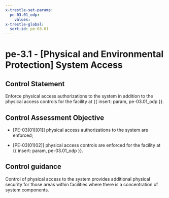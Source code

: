 ```yaml
---
x-trestle-set-params:
  pe-03.01_odp:
    values:
x-trestle-global:
  sort-id: pe-03.01
---
```


# pe-3.1 - \[Physical and Environmental Protection\] System Access

## Control Statement

Enforce physical access authorizations to the system in addition to the physical access controls for the facility at {{ insert: param, pe-03.01_odp }}.

## Control Assessment Objective

- \[PE-03(01)[01]\] physical access authorizations to the system are enforced;

- \[PE-03(01)02]\] physical access controls are enforced for the facility at {{ insert: param, pe-03.01_odp }}.

## Control guidance

Control of physical access to the system provides additional physical security for those areas within facilities where there is a concentration of system components.
